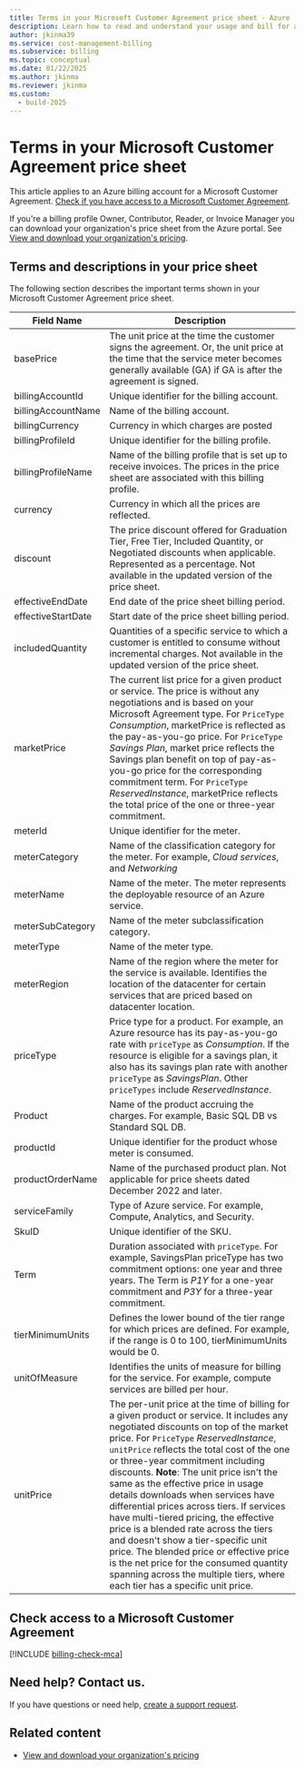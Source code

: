 ```yaml
---
title: Terms in your Microsoft Customer Agreement price sheet - Azure
description: Learn how to read and understand your usage and bill for a Microsoft Customer Agreement.
author: jkinma39
ms.service: cost-management-billing
ms.subservice: billing
ms.topic: conceptual
ms.date: 01/22/2025
ms.author: jkinma
ms.reviewer: jkinma
ms.custom:
  - build-2025
---
```


# Terms in your Microsoft Customer Agreement price sheet

This article applies to an Azure billing account for a Microsoft Customer Agreement. [Check if you have access to a Microsoft Customer Agreement](#check-access-to-a-microsoft-customer-agreement).

If you're a billing profile Owner, Contributor, Reader, or Invoice Manager you can download your organization's price sheet from the Azure portal. See [View and download your organization's pricing](ea-pricing.md).

## Terms and descriptions in your price sheet

The following section describes the important terms shown in your Microsoft Customer Agreement price sheet.

| **Field Name**   | **Description**   |
| --- | --- |
| basePrice  | The unit price at the time the customer signs the agreement. Or, the unit price at the time that the service meter becomes generally available (GA) if GA is after the agreement is signed. |
| billingAccountId  | Unique identifier for the billing account.   |
| billingAccountName  | Name of the billing account.  |
| billingCurrency | Currency in which charges are posted |
| billingProfileId  | Unique identifier for the billing profile.   |
| billingProfileName  | Name of the billing profile that is set up to receive invoices. The prices in the price sheet are associated with this billing profile. |
| currency | Currency in which all the prices are reflected. |
| discount | The price discount offered for Graduation Tier, Free Tier, Included Quantity, or Negotiated discounts when applicable. Represented as a percentage. Not available in the updated version of the price sheet. |
| effectiveEndDate  | End date of the price sheet billing period. |
| effectiveStartDate  | Start date of the price sheet billing period. |
| includedQuantity | Quantities of a specific service to which a customer is entitled to consume without incremental charges. Not available in the updated version of the price sheet. |
| marketPrice | The current list price for a given product or service. The price is without any negotiations and is based on your Microsoft Agreement type. For `PriceType` _Consumption_, marketPrice is reflected as the pay-as-you-go price. For `PriceType`  _Savings Plan_, market price reflects the Savings plan benefit on top of pay-as-you-go price for the corresponding commitment term. For `PriceType` _ReservedInstance_, marketPrice reflects the total price of the one or three-year commitment. |
| meterId  | Unique identifier for the meter. |
| meterCategory  | Name of the classification category for the meter. For example, _Cloud services_, and _Networking_ |
| meterName  | Name of the meter. The meter represents the deployable resource of an Azure service. |
| meterSubCategory  | Name of the meter subclassification category.  |
| meterType  |  Name of the meter type. |
| meterRegion  | Name of the region where the meter for the service is available. Identifies the location of the datacenter for certain services that are priced based on datacenter location.    |
| priceType | Price type for a product. For example, an Azure resource has its pay-as-you-go rate with `priceType` as *Consumption*. If the resource is eligible for a savings plan, it also has its savings plan rate with another `priceType` as *SavingsPlan*. Other `priceTypes` include *ReservedInstance*. |
| Product  | Name of the product accruing the charges. For example, Basic SQL DB vs Standard SQL DB.  |
| productId  | Unique identifier for the product whose meter is consumed. |
| productOrderName  | Name of the purchased product plan. Not applicable for price sheets dated December 2022 and later.|
| serviceFamily  | Type of Azure service. For example, Compute, Analytics, and Security. |
| SkuID | Unique identifier of the SKU. |
| Term | Duration associated with `priceType`. For example, SavingsPlan priceType has two commitment options: one year and three years. The Term is *P1Y* for a one-year commitment and *P3Y* for a three-year commitment.  |
| tierMinimumUnits  | Defines the lower bound of the tier range for which prices are defined. For example, if the range is 0 to 100, tierMinimumUnits would be 0.  |
| unitOfMeasure  | Identifies the units of measure for billing for the service. For example, compute services are billed per hour. |
| unitPrice  | The per-unit price at the time of billing for a given product or service. It includes any negotiated discounts on top of the market price. For `PriceType` *ReservedInstance*, `unitPrice` reflects the total cost of the one or three-year commitment including discounts. **Note**: The unit price isn't the same as the effective price in usage details downloads when services have differential prices across tiers. If services have multi-tiered pricing, the effective price is a blended rate across the tiers and doesn't show a tier-specific unit price. The blended price or effective price is the net price for the consumed quantity spanning across the multiple tiers, where each tier has a specific unit price.|

## Check access to a Microsoft Customer Agreement
[!INCLUDE [billing-check-mca](../../../includes/billing-check-mca.md)]

## Need help? Contact us.

If you have questions or need help, [create a support request](https://go.microsoft.com/fwlink/?linkid=2083458).

## Related content

- [View and download your organization's pricing](ea-pricing.md)
